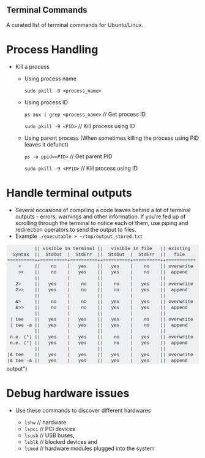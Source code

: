 ## Terminal Commands
A curated list of terminal commands for Ubuntu/Linux. 

# Process Handling


* Kill a process 

	* Using process name

		`sudo pkill -9 <process_name>`
	* Using process ID

		`ps aux | grep <process_name>`		// Get process ID

		`sudo pkill -9 <PID>`				// Kill process using ID
	* Using parent process (When sometimes killing the process using PID leaves it defunct)

		`ps -o ppid=<PID>`					// Get parent PID

		`sudo pkill -9 <PPID>`				// Kill process using ID

# Handle terminal outputs

* Several occasions of compiling a code leaves behind a lot of terminal outputs - errors, warnings and other information. If you’re fed up of scrolling through the terminal to notice each of them, use piping and redirection operators to send the output to files.
* Example `./executable > ~/tmp/output_stored.txt`

![alt text](https://github.com/kumar-akshay324/terminal-commands/blob/master/images/terminal_ouput.png "Terminal command suffixes to redirect screen output")
output")

# Debug hardware issues

* Use these commands to discover different hardwares 

	* `lshw`			// hardware
	* `lspci`			// PCI devices
	* `lsusb`			// USB buses, 							
	* `lsblk`			// blocked devices and 
	* `lsmod`			// hardware modules plugged into the system

